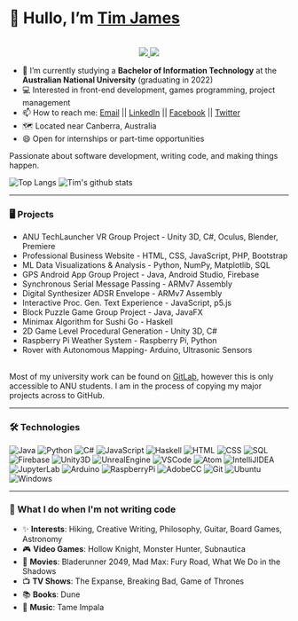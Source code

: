 <!---
Tim-W-James/Tim-W-James is a ✨ special ✨ repository because its `README.md` (this file) appears on your GitHub profile.
You can click the Preview link to take a look at your changes.
--->

# 👋 Hullo, I’m [Tim James](https://github.com/Tim-W-James)
<!-- https://shields.io/ -->
<p align="center"><br/>
 <a href="https://www.linkedin.com/in/timothy-william-james/">
  <img src="https://img.shields.io/badge/linkedin-Timothy%20James-blue?style=flat-square&logo=linkedin">
 </a>
 <a href="mailto:tim.jameswork9800@gmail.com">
  <img src="https://img.shields.io/badge/Email-tim.jameswork9800%40gmail.com-red?style=flat-square&logo=gmail&logoColor=white">
 </a>
</p>

- 📄 I’m currently studying a **Bachelor of Information Technology** at the **Australian National University** (graduating in 2022)
- 💻 Interested in front-end development, games programming, project management
- 📫 How to reach me: [Email](mailto:tim.jameswork9800@gmail.com "tim.jameswork9800@gmail.com") || [LinkedIn](https://www.linkedin.com/in/timothy-william-james/ "timothy-william-james") || [Facebook](https://www.facebook.com/TimJames9800 "TimJames9800") || [Twitter](https://twitter.com/explosivefridge "ExplosiveFridge")
- 🗺️ Located near Canberra, Australia
- 😄 Open for internships or part-time opportunities
<!-- - 📝 [Resume](https://www.linkedin.com/in/timothy-william-james/detail/overlay-view/urn:li:fsd_profileTreasuryMedia:(ACoAACkWA-QB7WR97KPSHVRflyFfA_aVhrPQ5Hc,1635465762959)/ "1-Page Resume") -->

Passionate about software development, writing code, and making things happen.
<br>
<!-- https://github.com/anuraghazra/github-readme-stats -->
![Top Langs](https://github-readme-stats.vercel.app/api/top-langs/?username=Tim-W-James&theme=tokyonight&count_private=true&langs_count=6&layout=compact&hide=ASP.NET,ShaderLab)
![Tim's github stats](https://github-readme-stats.vercel.app/api/?username=Tim-W-James&show_icons=true&theme=tokyonight&count_private=true&hide=contribs&hide_rank=true&line_height=24)
<br>

---

### 🖥️ Projects
- ANU TechLauncher VR Group Project - Unity 3D, C#, Oculus, Blender, Premiere
- Professional Business Website - HTML, CSS, JavaScript, PHP, Bootstrap
- ML Data Visualizations & Analysis - Python, NumPy, Matplotlib, SQL
- GPS Android App Group Project - Java, Android Studio, Firebase
- Synchronous Serial Message Passing - ARMv7 Assembly
- Digital Synthesizer ADSR Envelope - ARMv7 Assembly
- Interactive Proc. Gen. Text Experience - JavaScript, p5.js
- Block Puzzle Game Group Project - Java, JavaFX
- Minimax Algorithm for Sushi Go - Haskell
- 2D Game Level Procedural Generation - Unity 3D, C#
- Raspberry Pi Weather System - Raspberry Pi, Python
- Rover with Autonomous Mapping- Arduino, Ultrasonic Sensors
<br>
Most of my university work can be found on <a href="https://gitlab.cecs.anu.edu.au/u6947396">GitLab</a>, however this is only accessible to ANU students. I am in the process of copying my major projects across to GitHub.

---

### 🛠️ Technologies
![Java](https://img.shields.io/badge/-Java-black?style=flat-square&logo=java&logoColor=red)
![Python](https://img.shields.io/badge/-Python-black?style=flat-square&logo=python)
![C#](https://img.shields.io/badge/-C%23-black?style=flat-square&logo=csharp)
![JavaScript](https://img.shields.io/badge/-JavaScript-black?style=flat-square&logo=javascript)
![Haskell](https://img.shields.io/badge/-Haskell-black?style=flat-square&logo=haskell)
![HTML](https://img.shields.io/badge/-HTML5-black?style=flat-square&logo=html5)
![CSS](https://img.shields.io/badge/-CSS3-black?style=flat-square&logo=css3)
![SQL](https://img.shields.io/badge/-SQL-black?style=flat-square&logo=postgresql&logoColor=blue)
![Firebase](https://img.shields.io/badge/-Firebase-black?style=flat-square&logo=firebase)
![Unity3D](https://img.shields.io/badge/-Unity3D-black?style=flat-square&logo=unity)
![UnrealEngine](https://img.shields.io/badge/-UnrealEngine-black?style=flat-square&logo=unrealengine)
![VSCode](https://img.shields.io/badge/-VSCode-black?style=flat-square&logo=visualstudiocode&logoColor=blue)
![Atom](https://img.shields.io/badge/-Atom-black?style=flat-square&logo=atom&logoColor=green)
![IntelliJIDEA](https://img.shields.io/badge/-IntelliJIDEA-black?style=flat-square&logo=intellijidea)
![JupyterLab](https://img.shields.io/badge/-JupyterLab-black?style=flat-square&logo=jupyter)
![Arduino](https://img.shields.io/badge/-Arduino-black?style=flat-square&logo=arduino)
![RaspberryPi](https://img.shields.io/badge/-RaspberryPi-black?style=flat-square&logo=raspberrypi)
![AdobeCC](https://img.shields.io/badge/-AdobeCC-black?style=flat-square&logo=adobecreativecloud&logoColor=red)
![Git](https://img.shields.io/badge/-Git-black?style=flat-square&logo=git)
![Ubuntu](https://img.shields.io/badge/-Ubuntu-black?style=flat-square&logo=ubuntu)
![Windows](https://img.shields.io/badge/-Windows-black?style=flat-square&logo=windows&logoColor=blue)

---

### 🧔 What I do when I'm not writing code
- ✨ **Interests**: Hiking, Creative Writing, Philosophy, Guitar, Board Games, Astronomy
- 🎮 **Video Games**: Hollow Knight, Monster Hunter, Subnautica
- 🎥 **Movies**: Bladerunner 2049, Mad Max: Fury Road, What We Do in the Shadows
- 📺 **TV Shows**: The Expanse, Breaking Bad, Game of Thrones
- 📚 **Books**: Dune
- 🎵 **Music**: Tame Impala
